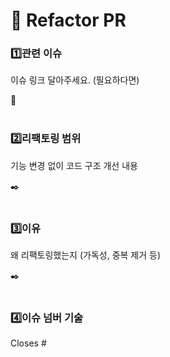 
# 🔄 Refactor PR

### 1️⃣관련 이슈
이슈 링크 달아주세요. (필요하다면) 

🔗
</br></br>

### 2️⃣리팩토링 범위
기능 변경 없이 코드 구조 개선 내용

✒️
</br></br>


### 3️⃣이유
왜 리팩토링했는지 (가독성, 중복 제거 등)

✒️
</br></br>
### 4️⃣이슈 넘버 기술
Closes #

